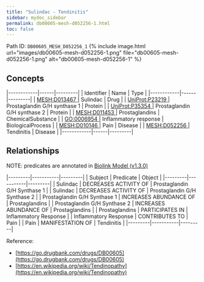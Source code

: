 ```yaml
---
title: "Sulindac - Tendinitis"
sidebar: mydoc_sidebar
permalink: db00605-mesh-d052256-1.html
toc: false 
---
```



Path ID: `DB00605_MESH_D052256_1`
{% include image.html url="images/db00605-mesh-d052256-1.png" file="db00605-mesh-d052256-1.png" alt="db00605-mesh-d052256-1" %}

## Concepts

|------------|------|---------|
| Identifier | Name | Type    |
|------------|------|---------|
| <a href="https://identifiers.org/MESH:D013467">MESH:D013467 </a> | Sulindac | Drug |
| <a href="https://identifiers.org/UniProt:P23219">UniProt:P23219 </a> | Prostaglandin G/H synthase 1 | Protein |
| <a href="https://identifiers.org/UniProt:P35354">UniProt:P35354 </a> | Prostaglandin G/H synthase 2 | Protein |
| <a href="https://identifiers.org/MESH:D011453">MESH:D011453 </a> | Prostaglandins | ChemicalSubstance |
| <a href="https://identifiers.org/GO:0006954">GO:0006954 </a> | Inflammatory response | BiologicalProcess |
| <a href="https://identifiers.org/MESH:D010146">MESH:D010146 </a> | Pain | Disease |
| <a href="https://identifiers.org/MESH:D052256">MESH:D052256 </a> | Tendinitis | Disease |
|------------|------|---------|

## Relationships


NOTE: predicates are annotated in <a href="https://github.com/biolink/biolink-model/releases/tag/v1.3.0">Biolink Model (v1.3.0)</a>

|---------|-----------|---------|
| Subject | Predicate | Object  |
|---------|-----------|---------|
| Sulindac | DECREASES ACTIVITY OF | Prostaglandin G/H Synthase 1 |
| Sulindac | DECREASES ACTIVITY OF | Prostaglandin G/H Synthase 2 |
| Prostaglandin G/H Synthase 1 | INCREASES ABUNDANCE OF | Prostaglandins |
| Prostaglandin G/H Synthase 2 | INCREASES ABUNDANCE OF | Prostaglandins |
| Prostaglandins | PARTICIPATES IN | Inflammatory Response |
| Inflammatory Response | CONTRIBUTES TO | Pain |
| Pain | MANIFESTATION OF | Tendinitis |
|---------|-----------|---------|

Reference: 
  - [https://go.drugbank.com/drugs/DB00605](https://go.drugbank.com/drugs/DB00605)
  - [https://en.wikipedia.org/wiki/Tendinopathy](https://en.wikipedia.org/wiki/Tendinopathy)
